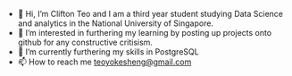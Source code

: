 - 👋 Hi, I’m Clifton Teo and I am a third year student studying Data Science and analytics in the National University of Singapore.
- 👀 I’m interested in furthering my learning by posting up projects onto github for any constructive critisism.
- 🌱 I’m currently furthering my skills in PostgreSQL
- 📫 How to reach me teoyokesheng@gmail.com

<!---
cliftontys/cliftontys is a ✨ special ✨ repository because its `README.md` (this file) appears on your GitHub profile.
You can click the Preview link to take a look at your changes.
--->
